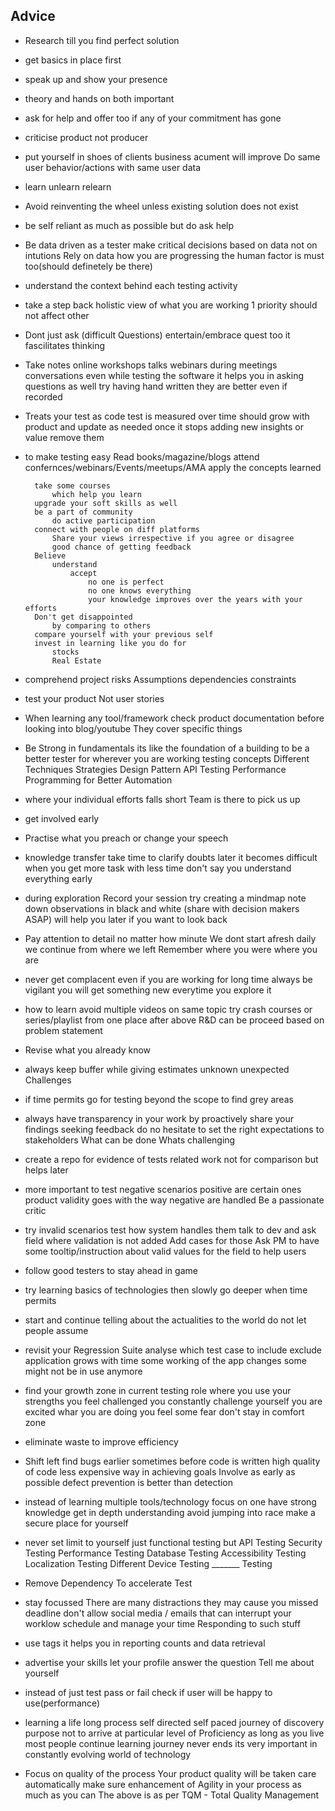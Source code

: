 ## Advice
* Research till you find perfect solution
* get basics in place first
* speak up and show your presence
* theory and hands on both important
* ask for help and offer too
		if any of your commitment has gone

* criticise product
		not producer

* put yourself in shoes of clients
		business acument will improve
		Do same user behavior/actions with same user data

* learn unlearn relearn

* Avoid reinventing the wheel
		unless existing solution does not exist
		
* be self reliant as much as possible
		but do ask help 

* Be data driven as a tester
		make critical decisions based on 
			data
			not on intutions
		Rely on data 
			how you are progressing 
		the human factor is must too(should definetely be there)

* understand the context
		behind each testing activity

* take a step back 
		holistic view of what you are working
			1 priority should not affect other

* Dont just ask (difficult Questions)
		entertain/embrace quest too
			it fascilitates thinking
* Take notes 
		online workshops
		talks
		webinars
		during meetings
		conversations
		even while testing the software
		it helps you in asking questions as well
		try having hand written
			they are better
		even if recorded

* Treats your test as code
		test is measured over time
		should grow with product and update as needed
		once it stops adding new insights or value
			remove them

* to make testing easy
		Read books/magazine/blogs
		attend
			confernces/webinars/Events/meetups/AMA
				apply the concepts learned

		take some courses
			which help you learn
		upgrade your soft skills as well
		be a part of community
			do active participation
		connect with people on diff platforms
			Share your views irrespective if you agree or disagree
			good chance of getting feedback
		Believe
			understand
				accept
					no one is perfect
					no one knows everything
					your knowledge improves over the years with your efforts
		Don't get disappointed 
			by comparing to others
		compare yourself with your previous self 
		invest in learning like you do for
			stocks
			Real Estate

* comprehend project
		risks
		Assumptions
		dependencies
		constraints

* test your product
		Not user stories

* When learning any tool/framework
		check product documentation
		before looking into blog/youtube
			They cover specific things

* Be Strong in fundamentals
		its like the foundation of a building
		to be a better tester
		for wherever you are working
			testing concepts
				Different Techniques
				Strategies
				Design Pattern
			API Testing
			Performance
			Programming
				for Better Automation

* where your individual efforts falls short
		Team is there to pick us up

* get involved early

* Practise what you preach or change your speech

* knowledge transfer
		take time to clarify doubts
			later it becomes difficult when you get more task with less time
		don't say you understand everything early

* during exploration
		Record your session
		try creating a mindmap
		note down observations in black and white (share with decision makers ASAP)
		will help you later if you want to look back 

* Pay attention to detail no matter how minute 
		We dont start afresh daily
		we continue from where we left
		Remember
			where you were
			where you are
* never get complacent
		even if you are working for long time
		always be vigilant
			you will get something new everytime you explore it

* how to learn
		avoid
			multiple videos on same topic
		try crash courses or series/playlist from one place
		after above R&D can be proceed based on problem statement

* Revise what you already know

* always keep buffer while giving estimates
		unknown
		unexpected
		Challenges

* if time permits
		go for testing beyond the scope to find grey areas

* always have transparency in your work
		by proactively
			share your findings
			seeking feedback
		do no hesitate to set the right expectations to stakeholders
			What can be done
			Whats challenging

* create a repo
		for evidence of tests
		related work
		not for comparison but helps later

* more important to test negative scenarios
		positive are certain ones
		product validity goes with the way negative are handled
		Be a passionate critic

* try invalid scenarios
		test how system handles them
		talk to dev and ask field where validation is not added
			Add cases for those
		Ask PM
			to have some tooltip/instruction about valid values for the field
				to help users

* follow good testers
		to stay ahead in game

* try learning basics of technologies
		then slowly go deeper when time permits

* start and continue telling
		about the actualities to the world
		do not let people assume

* revisit your Regression Suite
		analyse which test case to 
			include
			exclude
		application grows with time
		some working of the app changes
		some might not be in use anymore

* find your growth zone in current testing role
		where
			you use your strengths
			you feel challenged
			you constantly challenge yourself
			you are excited whar you are doing
			you feel some fear
		don't stay in comfort zone

* eliminate waste to improve efficiency

* Shift left
		find bugs earlier
		sometimes before code is written
		high quality of code
		less expensive way in achieving goals
		Involve as early as possible
		defect prevention is better than detection

* instead of learning multiple tools/technology
		focus on one
			have strong knowledge
			get in depth understanding
		avoid jumping into race
		make a secure place for yourself

* never set limit to yourself
		just functional testing but
			API Testing
			Security Testing
			Performance Testing
			Database Testing
			Accessibility Testing
			Localization Testing
			Different Device Testing
			_______ Testing

* Remove Dependency 
		To accelerate Test

* stay focussed
		There are many distractions
		they may cause you missed deadline
		don't allow social media / emails
			that can interrupt your worklow
		schedule and manage your time
			Responding to such stuff

* use tags
		it helps you in reporting counts and data retrieval


* advertise your skills
		let your profile answer the question
			Tell me about yourself

* instead of just test pass or fail
		check if user will be happy to use(performance)

* learning
		a life long process
		self directed
		self paced journey of discovery
		purpose
			not to arrive at particular level of Proficiency
		as long as you live
			most people continue learning journey never ends
		its very important in
			constantly evolving  world of technology

* Focus on quality of the process
		Your product quality will be taken care automatically
		make sure
			enhancement of Agility in your process as much as you can
		The above is as per TQM - Total Quality Management
